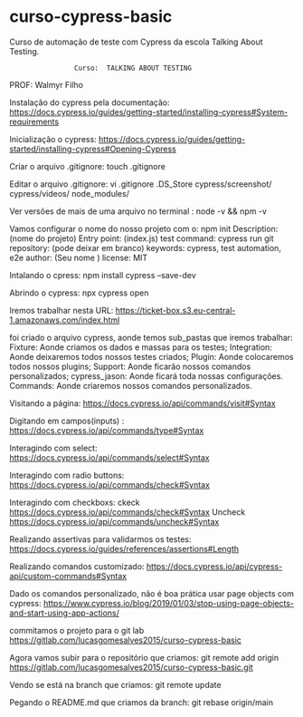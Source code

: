 # curso-cypress-basic

Curso de automação de teste com Cypress da escola Talking About Testing.

					Curso:  TALKING ABOUT TESTING
PROF: Walmyr Filho

Instalação do cypress pela documentação:    https://docs.cypress.io/guides/getting-started/installing-cypress#System-requirements  

Inicialização o cypress:  https://docs.cypress.io/guides/getting-started/installing-cypress#Opening-Cypress 

Criar o arquivo .gitignore:   touch .gitignore 

Editar o arquivo .gitignore:   vi .gitignore
.DS_Store
cypress/screenshot/
cypress/videos/
node_modules/


Ver versões de mais de uma arquivo no terminal :    node -v && npm -v

Vamos configurar o nome do nosso projeto com o:  npm init 
Description: (nome do projeto)
Entry point: (index.js)
test command: cypress run 
git repository: (pode deixar em branco)
keywords: cypress, test automation, e2e
author: (Seu nome )
license: MIT


Intalando o cpress: npm install cypress –save-dev

Abrindo o cypress: npx cypress open
		
Iremos trabalhar nesta URL: https://ticket-box.s3.eu-central-1.amazonaws.com/index.html 

foi criado o arquivo cypress, aonde temos sub_pastas que iremos trabalhar:
Fixture: Aonde criamos os dados e massas para os testes;
Integration: Aonde deixaremos todos nossos testes criados;
Plugin: Aonde colocaremos todos nossos plugins;
Support: Aonde ficarão nossos comandos personalizados;
cypress_jason: Aonde ficará toda nossas configurações.
Commands: Aonde criaremos nossos comandos personalizados.


Visitando a página: https://docs.cypress.io/api/commands/visit#Syntax 
	
Digitando em campos(inputs) : https://docs.cypress.io/api/commands/type#Syntax 

Interagindo com select: https://docs.cypress.io/api/commands/select#Syntax   

Interagindo com radio buttons:  https://docs.cypress.io/api/commands/check#Syntax

Interagindo  com checkboxs: ckeck  https://docs.cypress.io/api/commands/check#Syntax
Uncheck  https://docs.cypress.io/api/commands/uncheck#Syntax 
																					
Realizando assertivas para validarmos os testes: https://docs.cypress.io/guides/references/assertions#Length 

Realizando comandos customizado: https://docs.cypress.io/api/cypress-api/custom-commands#Syntax 

Dado os comandos personalizado, não é boa prática usar page objects com cypress: https://www.cypress.io/blog/2019/01/03/stop-using-page-objects-and-start-using-app-actions/ 

commitamos o projeto para o git lab  	https://gitlab.com/lucasgomesalves2015/curso-cypress-basic 

Agora vamos subir para o repositório que criamos: git remote add origin https://gitlab.com/lucasgomesalves2015/curso-cypress-basic.git

Vendo se está na branch que criamos: git remote update

Pegando o README.md que criamos da branch: git rebase origin/main		
	